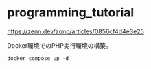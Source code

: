 # programming_tutorial

https://zenn.dev/aono/articles/0856cf4d4e3e25

Docker環境でのPHP実行環境の構築。

```
docker compose up -d
```

